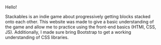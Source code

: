 Hello!

Stackables is an indie game about progressively getting blocks stacked onto each other.
This website was made to give a basic understanding of the game and allow me to practice using the front-end basics (HTMl, CSS, JS).
Additionally, I made sure bring Bootstrap to get a working understanding of CSS libraries.

